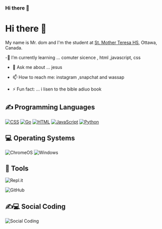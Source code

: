 ### Hi there 👋

<!--
**Armatys22/Armatys22** is a ✨ _special_ ✨ repository because its `README.md` (this file) appears on your GitHub profile.

Here are some ideas to get you started:

- 🔭 I’m currently working on ...
- 🌱 I’m currently learning ...
- 👯 I’m looking to collaborate on ...
- 🤔 I’m looking for help with ...
- 💬 Ask me about ...
- 📫 How to reach me: ...
- 😄 Pronouns: ...
- ⚡ Fun fact: ...
-->
<h1>Hi there 👋</h1>
<p>My name is Mr. dom and I'm the student at <a href="http://mths.ca">St. Mother Teresa HS</a>, Ottawa, Canada.

-🌱 I’m currently learning ... comuter sicence , html ,javascript, css

- 💬 Ask me about ... jesus

- 📫 How to reach me: instagram ,snapchat and wassap

- ⚡ Fun fact: ... i lisen to the bible adiuo book
 
</p>

<h2>✍ Programming Languages</h2>
<p>
  <a href="https://github.com/search?q=user%3AICS2O-Unit-3-04-Armatys22+language%3Acss"><img alt="CSS" src="https://img.shields.io/badge/CSS-1572B6.svg?logo=css3&logoColor=white"></a>
  <a href="https://github.com/search?q=user%3AArmatys22+language%3Ago"><img alt="Go" src="https://img.shields.io/badge/go-%2300ADD8?logo=go&logoColor=white"></a>
  <a href="https://github.com/search?q=user%3AArmatys22+language%3Ahtml"><img alt="HTML" src="https://img.shields.io/badge/HTML-E34F26.svg?logo=java&logoColor=white"></a>
  <a href="https://github.com/search?q=user%3AArmatys22+language%3Ajavascript"><img alt="JavaScript" src="https://img.shields.io/badge/JavaScript-F7DF1E.svg?logo=javascript&logoColor=black"></a>
  <a href="https://github.com/search?q=user%3AArmatys22+language%3Apython"><img alt="Python" src="https://img.shields.io/badge/Python-14354C.svg?logo=python&logoColor=white"></a>

</p>

<h2>💻 Operating Systems</h2>
<p>
  <img src="https://img.shields.io/badge/chrome%20os-3d89fc?logo=google%20chrome&logoColor=white" alt="ChromeOS">
  <img src="https://img.shields.io/badge/Windows-0078D6?logo=windows&logoColor=white" alt="Windows">
</p>

## 🔧 Tools

  ![Repl.it](https://img.shields.io/badge/Repl.it-%230D101E.svg?style=for-the-badge&logo=replit&logoColor=white)
  
  ![GitHub](https://img.shields.io/badge/github-%23121011.svg?style=for-the-badge&logo=github&logoColor=white)
  

## ✍💻 Social Coding

![Social Coding](./images/social_coding.jpg)
